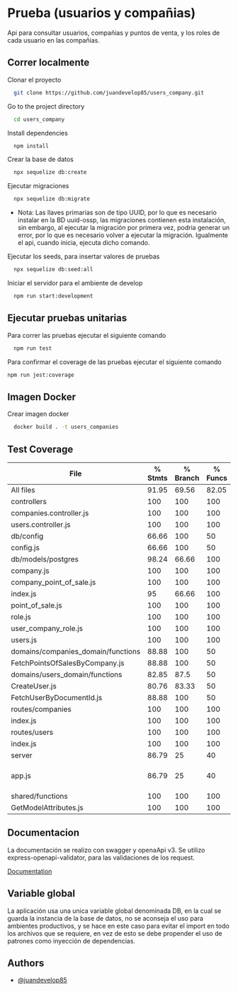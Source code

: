 
# Prueba (usuarios y compañias)

Api para consultar usuarios, compañias y puntos de venta, y los roles de cada usuario en las compañias.


## Correr localmente

Clonar el proyecto

```bash
  git clone https://github.com/juandevelop85/users_company.git
```

Go to the project directory

```bash
  cd users_company
```

Install dependencies

```bash
  npm install
```

Crear la base de datos
```bash
  npx sequelize db:create
```

Ejecutar migraciones
```bash
  npx sequelize db:migrate
```
* Nota: Las llaves primarias son de tipo UUID, por lo que es necesario instalar en la BD uuid-ossp, las migraciones contienen esta instalación, sin embargo, al ejecutar la migración por primera vez, podria generar un error, por lo que es necesario volver a ejecutar la migración. Igualmente el api, cuando inicia, ejecuta dicho comando.

Ejecutar  los seeds, para insertar valores de pruebas
```bash
  npx sequelize db:seed:all
```

Iniciar el servidor para el ambiente de develop

```bash
  npm run start:development
```


## Ejecutar pruebas unitarias

Para correr las pruebas ejecutar el siguiente comando

```bash
  npm run test
```

Para confirmar el coverage de las pruebas ejecutar el siguiente comando

```bash
npm run jest:coverage
```
## Imagen Docker

Crear imagen docker

```bash
  docker build . -t users_companies
```
    
## Test Coverage


File                                | % Stmts | % Branch | % Funcs | % Lines | Uncovered Line #s
------------------------------------|---------|----------|---------|---------|-------------------
All files                           |   91.95 |    69.56 |   82.05 |   92.42 |
 controllers                        |     100 |      100 |     100 |     100 |
  companies.controller.js           |     100 |      100 |     100 |     100 |
  users.controller.js               |     100 |      100 |     100 |     100 |
 db/config                          |   66.66 |      100 |      50 |   66.66 |
  config.js                         |   66.66 |      100 |      50 |   66.66 | 23
 db/models/postgres                 |   98.24 |    66.66 |     100 |   98.24 |
  company.js                        |     100 |      100 |     100 |     100 |
  company_point_of_sale.js          |     100 |      100 |     100 |     100 |
  index.js                          |      95 |    66.66 |     100 |      95 | 12
  point_of_sale.js                  |     100 |      100 |     100 |     100 |
  role.js                           |     100 |      100 |     100 |     100 |
  user_company_role.js              |     100 |      100 |     100 |     100 |
  users.js                          |     100 |      100 |     100 |     100 |
 domains/companies_domain/functions |   88.88 |      100 |      50 |   88.88 |
  FetchPointsOfSalesByCompany.js    |   88.88 |      100 |      50 |   88.88 | 4
 domains/users_domain/functions     |   82.85 |     87.5 |      50 |   82.85 |
  CreateUser.js                     |   80.76 |    83.33 |      50 |   80.76 | 38,61-66
  FetchUserByDocumentId.js          |   88.88 |      100 |      50 |   88.88 | 6
 routes/companies                   |     100 |      100 |     100 |     100 |
  index.js                          |     100 |      100 |     100 |     100 |
 routes/users                       |     100 |      100 |     100 |     100 |
  index.js                          |     100 |      100 |     100 |     100 |
 server                             |   86.79 |       25 |      40 |   88.46 |
  app.js                            |   86.79 |       25 |      40 |   88.46 | 73-78,85-90,95
 shared/functions                   |     100 |      100 |     100 |     100 |
  GetModelAttributes.js             |     100 |      100 |     100 |     100 |


## Documentacion

La documentación se realizo con swagger y openaApi v3. Se utilizo express-openapi-validator, para las validaciones de los request.

[Documentation](http://localhost:3000/api-docs)

## Variable global

La aplicación usa una unica variable global denominada DB, en la cual se guarda la instancia de la base de datos, no se aconseja el uso para ambientes productivos, y se hace en este caso para evitar el import en todo los archivos que se requiere, en vez de esto se debe propender el uso de patrones como inyección de dependencias.

## Authors

- [@juandevelop85](https://www.github.com/juandevelop85)


